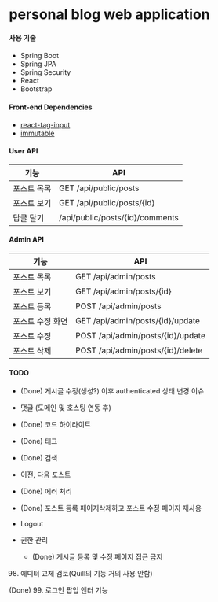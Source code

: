 # personal blog web application

#### 사용 기술
- Spring Boot
- Spring JPA
- Spring Security
- React
- Bootstrap

#### Front-end Dependencies
- [react-tag-input](https://www.npmjs.com/package/react-tag-input)
- [immutable](https://www.npmjs.com/package/immutable)

#### User API
| 기능 | API |
|-----|-----|
| 포스트 목록 | GET /api/public/posts |
| 포스트 보기 | GET /api/public/posts/{id} |
| 답글 달기 | /api/public/posts/{id}/comments |

#### Admin API
| 기능 | API |
|-----|-----|
| 포스트 목록 | GET /api/admin/posts |
| 포스트 보기 | GET /api/admin/posts/{id} |
| 포스트 등록 | POST /api/admin/posts |
| 포스트 수정 화면 | GET /api/admin/posts/{id}/update |
| 포스트 수정 | POST /api/admin/posts/{id}/update |
| 포스트 삭제 | POST /api/admin/posts/{id}/delete |

#### TODO

- (Done) 게시글 수정(생성?) 이후 authenticated 상태 변경 이슈

- 댓글 (도메인 및 호스팅 연동 후)

- (Done) 코드 하이라이트

- (Done) 태그

- (Done) 검색

- 이전, 다음 포스트

- (Done) 에러 처리

- (Done) 포스트 등록 페이지삭제하고 포스트 수정 페이지 재사용

- Logout

- 권한 관리
    - (Done) 게시글 등록 및 수정 페이지 접근 금지

98. 에디터 교체 검토(Quill의 기능 거의 사용 안함)

(Done) 99. 로그인 팝업 엔터 기능



